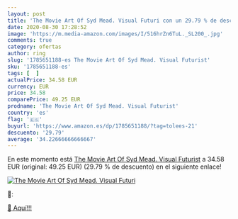 ```yaml
---
layout: post
title: 'The Movie Art Of Syd Mead. Visual Futuri con un 29.79 % de descuento'
date: 2020-08-30 17:28:52
image: 'https://m.media-amazon.com/images/I/516hrZn6TuL._SL200_.jpg'
comments: true
category: ofertas
author: ring
slug: '1785651188-es The Movie Art Of Syd Mead. Visual Futurist'
sku: '1785651188-es'
tags: [  ]
actualPrice: 34.58 EUR
currency: EUR
price: 34.58
comparePrice: 49.25 EUR
prodname: 'The Movie Art Of Syd Mead. Visual Futurist'
country: 'es'
flag: '🇪🇸'
buyurl: 'https://www.amazon.es/dp/1785651188/?tag=tolees-21'
descuento: '29.79'
average: '34.22666666666667'
---
```


En este momento está [The Movie Art Of Syd Mead. Visual Futurist](https://www.amazon.es/dp/1785651188/?tag=tolees-21) a 34.58 EUR (original: 49.25 EUR) (29.79 %  de descuento) en el siguiente enlace!

[![The Movie Art Of Syd Mead. Visual Futuri](https://m.media-amazon.com/images/I/516hrZn6TuL._SL200_.jpg)](https://www.amazon.es/dp/1785651188/?tag=tolees-21)

🔎:


[🛒 Aquí!!!](https://www.amazon.es/dp/1785651188/?tag=tolees-21)
